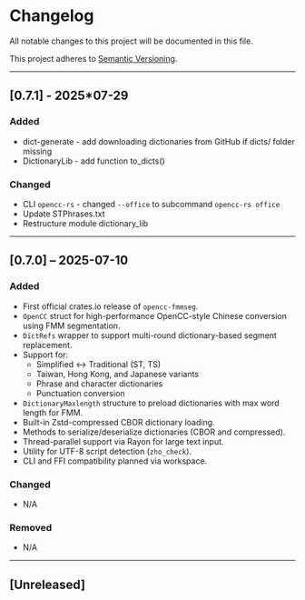 # Changelog

All notable changes to this project will be documented in this file.

This project adheres to [Semantic Versioning](https://semver.org/).

---

## [0.7.1] - 2025*07-29

### Added
- dict-generate - add downloading dictionaries from GitHub if dicts/ folder missing
- DictionaryLib - add function to_dicts()

### Changed
- CLI `opencc-rs` - changed `--office` to subcommand `opencc-rs office`
- Update STPhrases.txt
- Restructure module dictionary_lib

---

## [0.7.0] – 2025-07-10

### Added
- First official crates.io release of `opencc-fmmseg`.
- `OpenCC` struct for high-performance OpenCC-style Chinese conversion using FMM segmentation.
- `DictRefs` wrapper to support multi-round dictionary-based segment replacement.
- Support for:
    - Simplified ↔ Traditional (ST, TS)
    - Taiwan, Hong Kong, and Japanese variants
    - Phrase and character dictionaries
    - Punctuation conversion
- `DictionaryMaxlength` structure to preload dictionaries with max word length for FMM.
- Built-in Zstd-compressed CBOR dictionary loading.
- Methods to serialize/deserialize dictionaries (CBOR and compressed).
- Thread-parallel support via Rayon for large text input.
- Utility for UTF-8 script detection (`zho_check`).
- CLI and FFI compatibility planned via workspace.

### Changed
- N/A

### Removed
- N/A

---

## [Unreleased]

